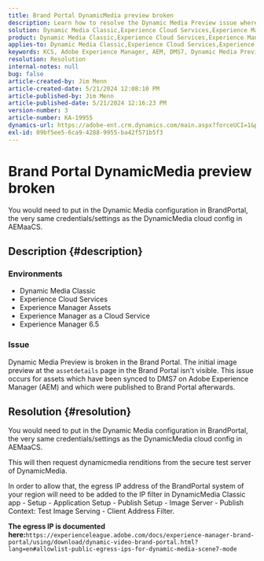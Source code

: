 ```yaml
---
title: Brand Portal DynamicMedia preview broken
description: Learn how to resolve the Dynamic Media Preview issue where assets synced to DMS7 on Adobe Experience Manager.
solution: Dynamic Media Classic,Experience Cloud Services,Experience Manager,Experience Manager as a Cloud Service
product: Dynamic Media Classic,Experience Cloud Services,Experience Manager,Experience Manager as a Cloud Service
applies-to: Dynamic Media Classic,Experience Cloud Services,Experience Manager Assets,Experience Manager as a Cloud Service,Experience Manager 6.5
keywords: KCS, Adobe Experience Manager, AEM, DMS7, Dynamic Media Preview, brand portal, Troubleshooting
resolution: Resolution
internal-notes: null
bug: false
article-created-by: Jim Menn
article-created-date: 5/21/2024 12:08:10 PM
article-published-by: Jim Menn
article-published-date: 5/21/2024 12:16:23 PM
version-number: 3
article-number: KA-19955
dynamics-url: https://adobe-ent.crm.dynamics.com/main.aspx?forceUCI=1&pagetype=entityrecord&etn=knowledgearticle&id=317bc4c5-6a17-ef11-9f8a-6045bd006268
exl-id: 09bf5ee5-6ca9-4288-9955-ba42f571b5f3
---
```

# Brand Portal DynamicMedia preview broken


You would need to put in the Dynamic Media configuration in BrandPortal, the very same credentials/settings as the DynamicMedia cloud config in AEMaaCS.

## Description {#description}


### <b>Environments</b>

- Dynamic Media Classic
- Experience Cloud Services
- Experience Manager Assets
- Experience Manager as a Cloud Service
- Experience Manager 6.5




### <b>Issue</b>

Dynamic Media Preview is broken in the Brand Portal.
 The initial image preview at the `assetdetails` page in the Brand Portal isn't visible. This issue occurs for assets which have been synced to DMS7 on Adobe Experience Manager (AEM) and which were published to Brand Portal afterwards.


## Resolution {#resolution}


You would need to put in the Dynamic Media configuration in BrandPortal, the very same credentials/settings as the DynamicMedia cloud config in AEMaaCS.

This will then request dynamicmedia renditions from the secure test server of DynamicMedia.

In order to allow that, the egress IP address of the BrandPortal system of your region will need to be added to the IP filter in DynamicMedia Classic app - Setup - Application Setup - Publish Setup - Image Server - Publish Context: Test Image Serving - Client Address Filter.

<b>The egress IP is documented here:</b>`https://experienceleague.adobe.com/docs/experience-manager-brand-portal/using/download/dynamic-video-brand-portal.html?lang=en#allowlist-public-egress-ips-for-dynamic-media-scene7-mode`
